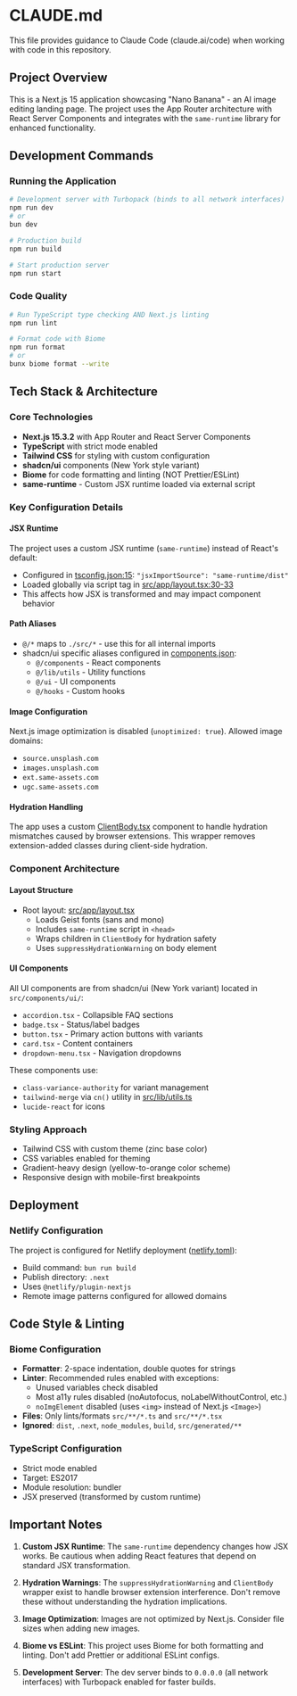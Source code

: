 # CLAUDE.md

This file provides guidance to Claude Code (claude.ai/code) when working with code in this repository.

## Project Overview

This is a Next.js 15 application showcasing "Nano Banana" - an AI image editing landing page. The project uses the App Router architecture with React Server Components and integrates with the `same-runtime` library for enhanced functionality.

## Development Commands

### Running the Application
```bash
# Development server with Turbopack (binds to all network interfaces)
npm run dev
# or
bun dev

# Production build
npm run build

# Start production server
npm run start
```

### Code Quality
```bash
# Run TypeScript type checking AND Next.js linting
npm run lint

# Format code with Biome
npm run format
# or
bunx biome format --write
```

## Tech Stack & Architecture

### Core Technologies
- **Next.js 15.3.2** with App Router and React Server Components
- **TypeScript** with strict mode enabled
- **Tailwind CSS** for styling with custom configuration
- **shadcn/ui** components (New York style variant)
- **Biome** for code formatting and linting (NOT Prettier/ESLint)
- **same-runtime** - Custom JSX runtime loaded via external script

### Key Configuration Details

#### JSX Runtime
The project uses a custom JSX runtime (`same-runtime`) instead of React's default:
- Configured in [tsconfig.json:15](tsconfig.json#L15): `"jsxImportSource": "same-runtime/dist"`
- Loaded globally via script tag in [src/app/layout.tsx:30-33](src/app/layout.tsx#L30-L33)
- This affects how JSX is transformed and may impact component behavior

#### Path Aliases
- `@/*` maps to `./src/*` - use this for all internal imports
- shadcn/ui specific aliases configured in [components.json](components.json):
  - `@/components` - React components
  - `@/lib/utils` - Utility functions
  - `@/ui` - UI components
  - `@/hooks` - Custom hooks

#### Image Configuration
Next.js image optimization is disabled (`unoptimized: true`). Allowed image domains:
- `source.unsplash.com`
- `images.unsplash.com`
- `ext.same-assets.com`
- `ugc.same-assets.com`

#### Hydration Handling
The app uses a custom [ClientBody.tsx](src/app/ClientBody.tsx) component to handle hydration mismatches caused by browser extensions. This wrapper removes extension-added classes during client-side hydration.

### Component Architecture

#### Layout Structure
- Root layout: [src/app/layout.tsx](src/app/layout.tsx)
  - Loads Geist fonts (sans and mono)
  - Includes `same-runtime` script in `<head>`
  - Wraps children in `ClientBody` for hydration safety
  - Uses `suppressHydrationWarning` on body element

#### UI Components
All UI components are from shadcn/ui (New York variant) located in `src/components/ui/`:
- `accordion.tsx` - Collapsible FAQ sections
- `badge.tsx` - Status/label badges
- `button.tsx` - Primary action buttons with variants
- `card.tsx` - Content containers
- `dropdown-menu.tsx` - Navigation dropdowns

These components use:
- `class-variance-authority` for variant management
- `tailwind-merge` via `cn()` utility in [src/lib/utils.ts](src/lib/utils.ts)
- `lucide-react` for icons

### Styling Approach
- Tailwind CSS with custom theme (zinc base color)
- CSS variables enabled for theming
- Gradient-heavy design (yellow-to-orange color scheme)
- Responsive design with mobile-first breakpoints

## Deployment

### Netlify Configuration
The project is configured for Netlify deployment ([netlify.toml](netlify.toml)):
- Build command: `bun run build`
- Publish directory: `.next`
- Uses `@netlify/plugin-nextjs`
- Remote image patterns configured for allowed domains

## Code Style & Linting

### Biome Configuration
- **Formatter**: 2-space indentation, double quotes for strings
- **Linter**: Recommended rules enabled with exceptions:
  - Unused variables check disabled
  - Most a11y rules disabled (noAutofocus, noLabelWithoutControl, etc.)
  - `noImgElement` disabled (uses `<img>` instead of Next.js `<Image>`)
- **Files**: Only lints/formats `src/**/*.ts` and `src/**/*.tsx`
- **Ignored**: `dist`, `.next`, `node_modules`, `build`, `src/generated/**`

### TypeScript Configuration
- Strict mode enabled
- Target: ES2017
- Module resolution: bundler
- JSX preserved (transformed by custom runtime)

## Important Notes

1. **Custom JSX Runtime**: The `same-runtime` dependency changes how JSX works. Be cautious when adding React features that depend on standard JSX transformation.

2. **Hydration Warnings**: The `suppressHydrationWarning` and `ClientBody` wrapper exist to handle browser extension interference. Don't remove these without understanding the hydration implications.

3. **Image Optimization**: Images are not optimized by Next.js. Consider file sizes when adding new images.

4. **Biome vs ESLint**: This project uses Biome for both formatting and linting. Don't add Prettier or additional ESLint configs.

5. **Development Server**: The dev server binds to `0.0.0.0` (all network interfaces) with Turbopack enabled for faster builds.
